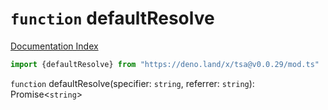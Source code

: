 # `function` defaultResolve

[Documentation Index](../README.md)

```ts
import {defaultResolve} from "https://deno.land/x/tsa@v0.0.29/mod.ts"
```

`function` defaultResolve(specifier: `string`, referrer: `string`): Promise\<`string`>

